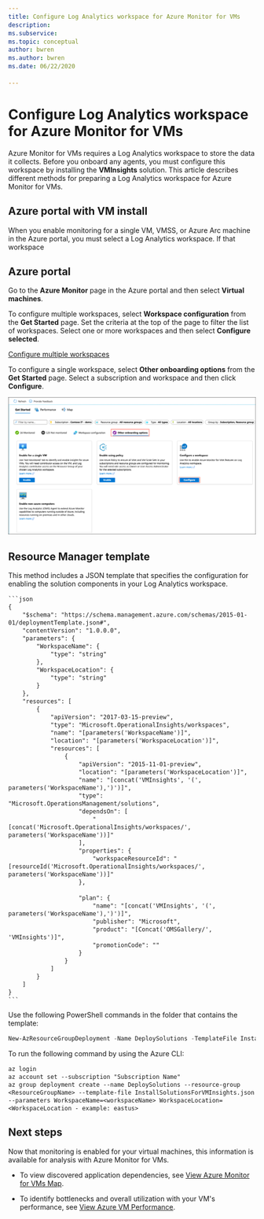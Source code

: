 ```yaml
---
title: Configure Log Analytics workspace for Azure Monitor for VMs
description: 
ms.subservice:
ms.topic: conceptual
author: bwren
ms.author: bwren
ms.date: 06/22/2020

---
```


# Configure Log Analytics workspace for Azure Monitor for VMs
Azure Monitor for VMs requires a Log Analytics workspace to store the data it collects. Before you onboard any agents, you must configure this workspace by installing the **VMInsights** solution. This article describes different methods for preparing a Log Analytics workspace for Azure Monitor for VMs.

## Azure portal with VM install
When you enable monitoring for a single VM, VMSS, or Azure Arc machine in the Azure portal, you must select a Log Analytics workspace. If that workspace 

## Azure portal
Go to the **Azure Monitor** page in the Azure portal and then select **Virtual machines**. 

To configure multiple workspaces, select **Workspace configuration** from the **Get Started** page. Set the criteria at the top of the page to filter the list of workspaces. Select one or more workspaces and then select **Configure selected**.

[Configure multiple workspaces]()

To configure a single workspace, select **Other onboarding options** from the **Get Started** page. Select a subscription and workspace and then click **Configure**.

![Configure workspace](media/vminsights-enable-at-scale-policy/configure-workspace.png)


## Resource Manager template
This method includes a JSON template that specifies the configuration for enabling the solution components in your Log Analytics workspace.


    ```json
    {
        "$schema": "https://schema.management.azure.com/schemas/2015-01-01/deploymentTemplate.json#",
        "contentVersion": "1.0.0.0",
        "parameters": {
            "WorkspaceName": {
                "type": "string"
            },
            "WorkspaceLocation": {
                "type": "string"
            }
        },
        "resources": [
            {
                "apiVersion": "2017-03-15-preview",
                "type": "Microsoft.OperationalInsights/workspaces",
                "name": "[parameters('WorkspaceName')]",
                "location": "[parameters('WorkspaceLocation')]",
                "resources": [
                    {
                        "apiVersion": "2015-11-01-preview",
                        "location": "[parameters('WorkspaceLocation')]",
                        "name": "[concat('VMInsights', '(', parameters('WorkspaceName'),')')]",
                        "type": "Microsoft.OperationsManagement/solutions",
                        "dependsOn": [
                            "[concat('Microsoft.OperationalInsights/workspaces/', parameters('WorkspaceName'))]"
                        ],
                        "properties": {
                            "workspaceResourceId": "[resourceId('Microsoft.OperationalInsights/workspaces/', parameters('WorkspaceName'))]"
                        },

                        "plan": {
                            "name": "[concat('VMInsights', '(', parameters('WorkspaceName'),')')]",
                            "publisher": "Microsoft",
                            "product": "[Concat('OMSGallery/', 'VMInsights')]",
                            "promotionCode": ""
                        }
                    }
                ]
            }
        ]
    }
    ```

Use the following PowerShell commands in the folder that contains the template:

```powershell
New-AzResourceGroupDeployment -Name DeploySolutions -TemplateFile InstallSolutionsForVMInsights.json -ResourceGroupName <ResourceGroupName> -WorkspaceName <WorkspaceName> -WorkspaceLocation <WorkspaceLocation - example: eastus>
```

To run the following command by using the Azure CLI:

```azurecli
az login
az account set --subscription "Subscription Name"
az group deployment create --name DeploySolutions --resource-group <ResourceGroupName> --template-file InstallSolutionsForVMInsights.json --parameters WorkspaceName=<workspaceName> WorkspaceLocation=<WorkspaceLocation - example: eastus>
```


## Next steps

Now that monitoring is enabled for your virtual machines, this information is available for analysis with Azure Monitor for VMs.

- To view discovered application dependencies, see [View Azure Monitor for VMs Map](vminsights-maps.md).

- To identify bottlenecks and overall utilization with your VM's performance, see [View Azure VM Performance](vminsights-performance.md).
